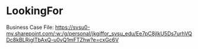 # LookingFor
Business Case File: https://svsu0-my.sharepoint.com/:w:/g/personal/jkgiffor_svsu_edu/Ee7pC8jlkU5Ds7urhVQDc8kBLRjglTbAxQ-u0vQ1mFTZhw?e=cxGc6V